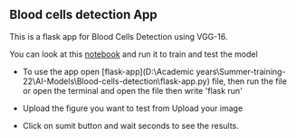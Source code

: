 ## Blood cells detection App
This is a flask app for Blood Cells Detection using VGG-16.

You can look at this [notebook]( https://www.kaggle.com/code/ahmedtarek26/vgg16-classification) and run it to train and test the model

- To use the app open [flask-app](D:\Academic years\Summer-training-22\AI-Models\Blood-cells-detection\flask-app.py) file, then run the file or open the terminal and open the file then write 'flask run'


- Upload the figure you want to test from Upload your image


- Click on sumit button and wait seconds to see the results.